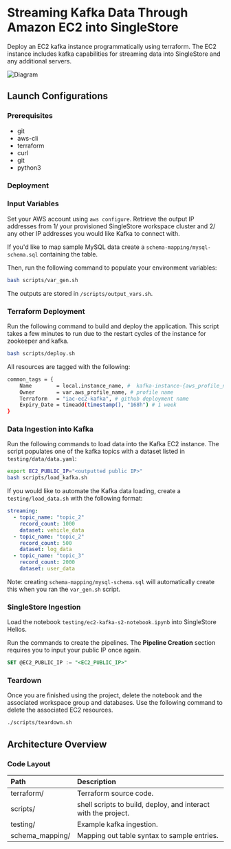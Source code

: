 # Streaming Kafka Data Through Amazon EC2 into SingleStore

Deploy an EC2 kafka instance programmatically using terraform. The EC2 instance includes kafka capabilities for streaming data into SingleStore and any additional servers.

![Diagram](https://github.com/s2-ktran/iac-ec2-kafka/blob/main/diagram.png)

## Launch Configurations

### Prerequisites

- git
- aws-cli
- terraform
- curl
- git
- python3

### Deployment

### Input Variables

Set your AWS account using `aws configure`. Retrieve the output IP addresses from 1/ your provisioned SingleStore workspace cluster and 2/ any other IP addresses you would like Kafka to connect with.

If you'd like to map sample MySQL data create a `schema-mapping/mysql-schema.sql` containing the table.

Then, run the following command to populate your environment variables:

```bash
bash scripts/var_gen.sh
```

The outputs are stored in `/scripts/output_vars.sh`.

### Terraform Deployment

Run the following command to build and deploy the application. This script takes a few minutes to run due to the restart cycles of the instance for zookeeper and kafka.

```bash
bash scripts/deploy.sh
```

All resources are tagged with the following:

```bash
common_tags = {
    Name        = local.instance_name, #  kafka-instance-{aws_profile_name}
    Owner       = var.aws_profile_name, # profile name
    Terraform   = "iac-ec2-kafka", # github deployment name
    Expiry_Date = timeadd(timestamp(), "168h") # 1 week
}
```

### Data Ingestion into Kafka

Run the following commands to load data into the Kafka EC2 instance. The script populates one of the kafka topics with a dataset listed in `testing/data/data.yaml`:

```bash
export EC2_PUBLIC_IP="<outputted public IP>"
bash scripts/load_kafka.sh
```

If you would like to automate the Kafka data loading, create a `testing/load_data.sh` with the following format:

```yaml
streaming:
  - topic_name: "topic_2"
    record_count: 1000
    dataset: vehicle_data
  - topic_name: "topic_2"
    record_count: 500
    dataset: log_data
  - topic_name: "topic_3"
    record_count: 2000
    dataset: user_data
```

Note: creating `schema-mapping/mysql-schema.sql` will automatically create this when you ran the `var_gen.sh` script.

### SingleStore Ingestion

Load the notebook `testing/ec2-kafka-s2-notebook.ipynb` into SingleStore Helios.

Run the commands to create the pipelines. The **Pipeline Creation** section requires you to input your public IP once again.

```sql
SET @EC2_PUBLIC_IP := "<EC2_PUBLIC_IP>"
```

### Teardown

Once you are finished using the project, delete the notebook and the associated workspace group and databases. Use the following command to delete the associated EC2 resources.

```bash
./scripts/teardown.sh
```

## Architecture Overview

### Code Layout

| Path            | Description                                                    |
| :-------------- | :------------------------------------------------------------- |
| terraform/      | Terraform source code.                                         |
| scripts/        | shell scripts to build, deploy, and interact with the project. |
| testing/        | Example kafka ingestion.                                       |
| schema_mapping/ | Mapping out table syntax to sample entries.                    |
